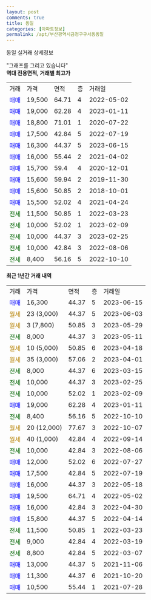 ```yaml
---
layout: post
comments: true
title: 동일
categories: [아파트정보]
permalink: /apt/부산광역시금정구구서동동일
---
```


동일 실거래 상세정보

<script type="text/javascript">
  google.charts.load('current', {'packages':['line', 'corechart']});
  google.charts.setOnLoadCallback(drawChart);

  function drawChart() {
    var data = new google.visualization.DataTable();
    data.addColumn('date', '거래일');
    data.addColumn('number', "매매");
    data.addColumn('number', "전세");
    data.addColumn('number', "전매");

    data.addRows([[new Date(Date.parse("2023-06-15")), 16300, null, null], [new Date(Date.parse("2023-06-03")), null, null, null], [new Date(Date.parse("2023-05-29")), null, null, null], [new Date(Date.parse("2023-05-11")), null, 8000, null], [new Date(Date.parse("2023-04-18")), null, null, null], [new Date(Date.parse("2023-04-01")), null, null, null], [new Date(Date.parse("2023-03-15")), null, 8000, null], [new Date(Date.parse("2023-02-25")), null, 10000, null], [new Date(Date.parse("2023-02-09")), null, 10000, null], [new Date(Date.parse("2023-01-11")), 19000, null, null], [new Date(Date.parse("2022-10-10")), null, 8400, null], [new Date(Date.parse("2022-10-07")), null, null, null], [new Date(Date.parse("2022-09-14")), null, null, null], [new Date(Date.parse("2022-08-06")), null, 10000, null], [new Date(Date.parse("2022-07-27")), 12000, null, null], [new Date(Date.parse("2022-07-19")), 17500, null, null], [new Date(Date.parse("2022-05-18")), 16000, null, null], [new Date(Date.parse("2022-05-02")), 19500, null, null], [new Date(Date.parse("2022-04-30")), 16000, null, null], [new Date(Date.parse("2022-04-14")), 15800, null, null], [new Date(Date.parse("2022-03-23")), null, 11500, null], [new Date(Date.parse("2022-03-19")), null, 9000, null], [new Date(Date.parse("2022-03-07")), null, 8800, null], [new Date(Date.parse("2021-11-06")), 13000, null, null], [new Date(Date.parse("2021-10-20")), 11300, null, null], [new Date(Date.parse("2021-07-28")), 10500, null, null]]);

    var options = {
      hAxis: {
        format: 'yyyy/MM/dd'
      },    
      lineWidth: 0,
      pointsVisible: true,    
      title: '최근 1년간 유형별 실거래가 분포',
      legend: { position: 'bottom' }
    };

    var formatter = new google.visualization.NumberFormat({pattern:'###,###'} );
    formatter.format(data, 1);
    formatter.format(data, 2);
    
    setTimeout(function() {
        var chart = new google.visualization.LineChart(document.getElementById('columnchart_material'));
        chart.draw(data, (options));
        document.getElementById('loading').style.display = 'none';
    }, 200);
  }
</script>


<div id="loading" style="z-index:20; display: block; margin-left: 0px">"그래프를 그리고 있습니다"</div>
<div id="columnchart_material" style="width: 95%; margin-left: 0px; display: block"></div>
<!-- contents start -->
<b>역대 전용면적, 거래별 최고가</b>
<table class="sortable">
    <tr>
      <td>거래</td>
      <td>가격</td>
      <td>면적</td>
      <td>층</td>
      <td>거래일</td>
    </tr>
        <tr>
          <td><a style="color: blue">매매</a></td>
          <td>19,500</td>
          <td>64.71</td>
          <td>4</td>
          <td>2022-05-02</td>
        </tr>            <tr>
          <td><a style="color: blue">매매</a></td>
          <td>19,000</td>
          <td>62.28</td>
          <td>4</td>
          <td>2023-01-11</td>
        </tr>            <tr>
          <td><a style="color: blue">매매</a></td>
          <td>18,800</td>
          <td>71.01</td>
          <td>1</td>
          <td>2020-07-22</td>
        </tr>            <tr>
          <td><a style="color: blue">매매</a></td>
          <td>17,500</td>
          <td>42.84</td>
          <td>5</td>
          <td>2022-07-19</td>
        </tr>            <tr>
          <td><a style="color: blue">매매</a></td>
          <td>16,300</td>
          <td>44.37</td>
          <td>5</td>
          <td>2023-06-15</td>
        </tr>            <tr>
          <td><a style="color: blue">매매</a></td>
          <td>16,000</td>
          <td>55.44</td>
          <td>2</td>
          <td>2021-04-02</td>
        </tr>            <tr>
          <td><a style="color: blue">매매</a></td>
          <td>15,700</td>
          <td>59.4</td>
          <td>4</td>
          <td>2020-12-01</td>
        </tr>            <tr>
          <td><a style="color: blue">매매</a></td>
          <td>15,600</td>
          <td>59.94</td>
          <td>2</td>
          <td>2019-11-30</td>
        </tr>            <tr>
          <td><a style="color: blue">매매</a></td>
          <td>15,600</td>
          <td>50.85</td>
          <td>2</td>
          <td>2018-10-01</td>
        </tr>            <tr>
          <td><a style="color: blue">매매</a></td>
          <td>15,500</td>
          <td>52.02</td>
          <td>4</td>
          <td>2021-04-24</td>
        </tr>        
        <tr>
              <td><a style="color: darkgreen">전세</a></td>
              <td>11,500</td>
              <td>50.85</td>
              <td>1</td>
              <td>2022-03-23</td>
            </tr>            <tr>
              <td><a style="color: darkgreen">전세</a></td>
              <td>10,000</td>
              <td>52.02</td>
              <td>1</td>
              <td>2023-02-09</td>
            </tr>            <tr>
              <td><a style="color: darkgreen">전세</a></td>
              <td>10,000</td>
              <td>44.37</td>
              <td>3</td>
              <td>2023-02-25</td>
            </tr>            <tr>
              <td><a style="color: darkgreen">전세</a></td>
              <td>10,000</td>
              <td>42.84</td>
              <td>3</td>
              <td>2022-08-06</td>
            </tr>            <tr>
              <td><a style="color: darkgreen">전세</a></td>
              <td>8,400</td>
              <td>56.16</td>
              <td>5</td>
              <td>2022-10-10</td>
            </tr>        
    
</table>

<b>최근 1년간 거래 내역</b>

<table class="sortable">
    <tr>
      <td>거래</td>
      <td>가격</td>
      <td>면적</td>
      <td>층</td>
      <td>거래일</td>
    </tr>
    <tr>
      <td><a style="color: blue">매매</a></td>
      <td>16,300</td>
      <td>44.37</td>
      <td>5</td>
      <td>2023-06-15</td>
    </tr>          <tr>
      <td><a style="color: darkgoldenrod">월세</a></td>
      <td>23 (3,000)</td>
      <td>44.37</td>
      <td>5</td>
      <td>2023-06-03</td>
    </tr>          <tr>
      <td><a style="color: darkgoldenrod">월세</a></td>
      <td>3 (7,800)</td>
      <td>50.85</td>
      <td>3</td>
      <td>2023-05-29</td>
    </tr>          <tr>
      <td><a style="color: darkgreen">전세</a></td>
      <td>8,000</td>
      <td>44.37</td>
      <td>3</td>
      <td>2023-05-11</td>
    </tr>          <tr>
      <td><a style="color: darkgoldenrod">월세</a></td>
      <td>10 (5,000)</td>
      <td>50.85</td>
      <td>6</td>
      <td>2023-04-18</td>
    </tr>          <tr>
      <td><a style="color: darkgoldenrod">월세</a></td>
      <td>35 (3,000)</td>
      <td>57.06</td>
      <td>2</td>
      <td>2023-04-01</td>
    </tr>          <tr>
      <td><a style="color: darkgreen">전세</a></td>
      <td>8,000</td>
      <td>44.37</td>
      <td>6</td>
      <td>2023-03-15</td>
    </tr>          <tr>
      <td><a style="color: darkgreen">전세</a></td>
      <td>10,000</td>
      <td>44.37</td>
      <td>3</td>
      <td>2023-02-25</td>
    </tr>          <tr>
      <td><a style="color: darkgreen">전세</a></td>
      <td>10,000</td>
      <td>52.02</td>
      <td>1</td>
      <td>2023-02-09</td>
    </tr>          <tr>
      <td><a style="color: blue">매매</a></td>
      <td>19,000</td>
      <td>62.28</td>
      <td>4</td>
      <td>2023-01-11</td>
    </tr>          <tr>
      <td><a style="color: darkgreen">전세</a></td>
      <td>8,400</td>
      <td>56.16</td>
      <td>5</td>
      <td>2022-10-10</td>
    </tr>          <tr>
      <td><a style="color: darkgoldenrod">월세</a></td>
      <td>20 (12,000)</td>
      <td>77.67</td>
      <td>3</td>
      <td>2022-10-07</td>
    </tr>          <tr>
      <td><a style="color: darkgoldenrod">월세</a></td>
      <td>40 (1,000)</td>
      <td>42.84</td>
      <td>4</td>
      <td>2022-09-14</td>
    </tr>          <tr>
      <td><a style="color: darkgreen">전세</a></td>
      <td>10,000</td>
      <td>42.84</td>
      <td>3</td>
      <td>2022-08-06</td>
    </tr>          <tr>
      <td><a style="color: blue">매매</a></td>
      <td>12,000</td>
      <td>52.02</td>
      <td>6</td>
      <td>2022-07-27</td>
    </tr>          <tr>
      <td><a style="color: blue">매매</a></td>
      <td>17,500</td>
      <td>42.84</td>
      <td>5</td>
      <td>2022-07-19</td>
    </tr>          <tr>
      <td><a style="color: blue">매매</a></td>
      <td>16,000</td>
      <td>44.37</td>
      <td>3</td>
      <td>2022-05-18</td>
    </tr>          <tr>
      <td><a style="color: blue">매매</a></td>
      <td>19,500</td>
      <td>64.71</td>
      <td>4</td>
      <td>2022-05-02</td>
    </tr>          <tr>
      <td><a style="color: blue">매매</a></td>
      <td>16,000</td>
      <td>42.84</td>
      <td>3</td>
      <td>2022-04-30</td>
    </tr>          <tr>
      <td><a style="color: blue">매매</a></td>
      <td>15,800</td>
      <td>44.37</td>
      <td>5</td>
      <td>2022-04-14</td>
    </tr>          <tr>
      <td><a style="color: darkgreen">전세</a></td>
      <td>11,500</td>
      <td>50.85</td>
      <td>1</td>
      <td>2022-03-23</td>
    </tr>          <tr>
      <td><a style="color: darkgreen">전세</a></td>
      <td>9,000</td>
      <td>42.84</td>
      <td>4</td>
      <td>2022-03-19</td>
    </tr>          <tr>
      <td><a style="color: darkgreen">전세</a></td>
      <td>8,800</td>
      <td>42.84</td>
      <td>5</td>
      <td>2022-03-07</td>
    </tr>          <tr>
      <td><a style="color: blue">매매</a></td>
      <td>13,000</td>
      <td>44.37</td>
      <td>5</td>
      <td>2021-11-06</td>
    </tr>          <tr>
      <td><a style="color: blue">매매</a></td>
      <td>11,300</td>
      <td>44.37</td>
      <td>6</td>
      <td>2021-10-20</td>
    </tr>          <tr>
      <td><a style="color: blue">매매</a></td>
      <td>10,500</td>
      <td>55.44</td>
      <td>1</td>
      <td>2021-07-28</td>
    </tr>      </table>
<!-- contents end -->    

